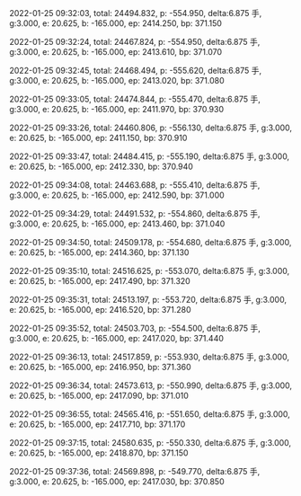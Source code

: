 2022-01-25 09:32:03, total: 24494.832, p: -554.950, delta:6.875 手, g:3.000, e: 20.625, b: -165.000, ep: 2414.250, bp: 371.150

2022-01-25 09:32:24, total: 24467.824, p: -554.950, delta:6.875 手, g:3.000, e: 20.625, b: -165.000, ep: 2413.610, bp: 371.070

2022-01-25 09:32:45, total: 24468.494, p: -555.620, delta:6.875 手, g:3.000, e: 20.625, b: -165.000, ep: 2413.020, bp: 371.080

2022-01-25 09:33:05, total: 24474.844, p: -555.470, delta:6.875 手, g:3.000, e: 20.625, b: -165.000, ep: 2411.970, bp: 370.930

2022-01-25 09:33:26, total: 24460.806, p: -556.130, delta:6.875 手, g:3.000, e: 20.625, b: -165.000, ep: 2411.150, bp: 370.910

2022-01-25 09:33:47, total: 24484.415, p: -555.190, delta:6.875 手, g:3.000, e: 20.625, b: -165.000, ep: 2412.330, bp: 370.940

2022-01-25 09:34:08, total: 24463.688, p: -555.410, delta:6.875 手, g:3.000, e: 20.625, b: -165.000, ep: 2412.590, bp: 371.000

2022-01-25 09:34:29, total: 24491.532, p: -554.860, delta:6.875 手, g:3.000, e: 20.625, b: -165.000, ep: 2413.460, bp: 371.040

2022-01-25 09:34:50, total: 24509.178, p: -554.680, delta:6.875 手, g:3.000, e: 20.625, b: -165.000, ep: 2414.360, bp: 371.130

2022-01-25 09:35:10, total: 24516.625, p: -553.070, delta:6.875 手, g:3.000, e: 20.625, b: -165.000, ep: 2417.490, bp: 371.320

2022-01-25 09:35:31, total: 24513.197, p: -553.720, delta:6.875 手, g:3.000, e: 20.625, b: -165.000, ep: 2416.520, bp: 371.280

2022-01-25 09:35:52, total: 24503.703, p: -554.500, delta:6.875 手, g:3.000, e: 20.625, b: -165.000, ep: 2417.020, bp: 371.440

2022-01-25 09:36:13, total: 24517.859, p: -553.930, delta:6.875 手, g:3.000, e: 20.625, b: -165.000, ep: 2416.950, bp: 371.360

2022-01-25 09:36:34, total: 24573.613, p: -550.990, delta:6.875 手, g:3.000, e: 20.625, b: -165.000, ep: 2417.090, bp: 371.010

2022-01-25 09:36:55, total: 24565.416, p: -551.650, delta:6.875 手, g:3.000, e: 20.625, b: -165.000, ep: 2417.710, bp: 371.170

2022-01-25 09:37:15, total: 24580.635, p: -550.330, delta:6.875 手, g:3.000, e: 20.625, b: -165.000, ep: 2418.870, bp: 371.150

2022-01-25 09:37:36, total: 24569.898, p: -549.770, delta:6.875 手, g:3.000, e: 20.625, b: -165.000, ep: 2417.030, bp: 370.850